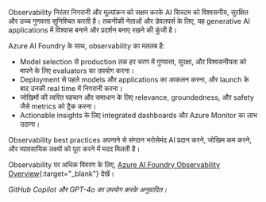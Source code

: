 Observability निरंतर निगरानी और मूल्यांकन को सक्षम करके AI सिस्टम को विश्वसनीय, सुरक्षित और उच्च गुणवत्ता सुनिश्चित करती है। तकनीकी नेताओं और डेवलपर्स के लिए, यह generative AI applications में विश्वास बनाने और प्रदर्शन बनाए रखने की कुंजी है।

Azure AI Foundry के साथ, observability का मतलब है:

- Model selection से production तक हर चरण में गुणवत्ता, सुरक्षा, और विश्वसनीयता को मापने के लिए evaluators का उपयोग करना।
- Deployment से पहले models और applications का आकलन करना, और launch के बाद उनकी real time में निगरानी करना।
- जोखिमों की त्वरित पहचान और समाधान के लिए relevance, groundedness, और safety जैसे metrics को ट्रैक करना।
- Actionable insights के लिए integrated dashboards और Azure Monitor का लाभ उठाना।

Observability best practices अपनाने से संगठन भरोसेमंद AI प्रदान करने, जोखिम कम करने, और व्यावसायिक लक्ष्यों को पूरा करने में मदद मिलती है।

Observability पर अधिक विवरण के लिए, [Azure AI Foundry Observability Overview](https://learn.microsoft.com/en-us/azure/ai-foundry/concepts/observability){:target="_blank"} देखें।

*GitHub Copilot और GPT-4o का उपयोग करके अनुवादित।*
